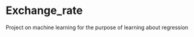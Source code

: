 Exchange_rate
=============

Project on machine learning for the purpose of learning about regression
